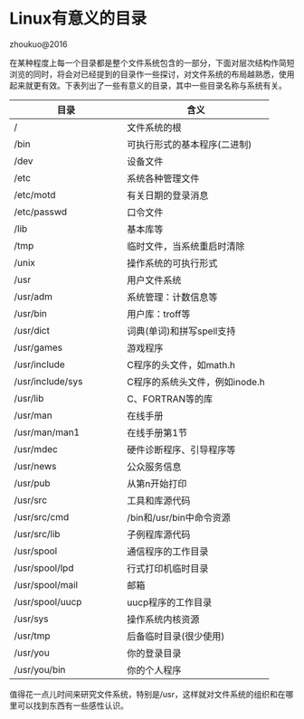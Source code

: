 # Linux有意义的目录

zhoukuo@2016

在某种程度上每一个目录都是整个文件系统包含的一部分，下面对层次结构作简短浏览的同时，将会对已经提到的目录作一些探讨，对文件系统的布局越熟悉，使用起来就更有效。下表列出了一些有意义的目录，其中一些目录名称与系统有关。

| 目录                     |     含义                 |
| ------------------------ | -------------------- |
| /                       | 文件系统的根 |
| /bin                | 可执行形式的基本程序(二进制) |
| /dev                    | 设备文件 |
| /etc                    | 系统各种管理文件 |
| /etc/motd                    | 有关日期的登录消息 |
| /etc/passwd                    | 口令文件 |
| /lib                | 基本库等 |
| /tmp           | 临时文件，当系统重启时清除 |
| /unix           | 操作系统的可执行形式 |
| /usr                | 用户文件系统 |
| /usr/adm               | 系统管理：计数信息等 |
| /usr/bin                | 用户库：troff等 |
| /usr/dict             | 词典(单词)和拼写spell支持 |
| /usr/games             | 游戏程序 |
| /usr/include                | C程序的头文件，如math.h |
| /usr/include/sys             | C程序的系统头文件，例如inode.h |
| /usr/lib         | C、FORTRAN等的库 |
| /usr/man        | 在线手册 |
| /usr/man/man1              | 在线手册第1节 |
| /usr/mdec              | 硬件诊断程序、引导程序等 |
| /usr/news           | 公众服务信息 |
| /usr/pub           | 从第n开始打印 |
| /usr/src          | 工具和库源代码 |
| /usr/src/cmd　　　　         | /bin和/usr/bin中命令资源 |
| /usr/src/lib　　　　         | 子例程库源代码 |
| /usr/spool　　　　         | 通信程序的工作目录 |
| /usr/spool/lpd　　　　         | 行式打印机临时目录 |
| /usr/spool/mail　　　　         | 邮箱 |
| /usr/spool/uucp　　　　         | uucp程序的工作目录 |
| /usr/sys　　　　         | 操作系统内核资源 |
| /usr/tmp　　　　         | 后备临时目录(很少使用) |
| /usr/you　　　　         | 你的登录目录 |
| /usr/you/bin　　　　         | 你的个人程序 |

值得花一点儿时间来研究文件系统，特别是/usr，这样就对文件系统的组织和在哪里可以找到东西有一些感性认识。
